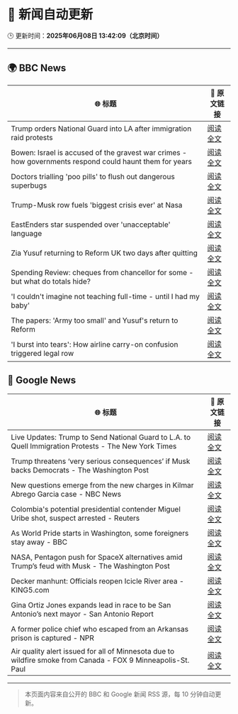 # 🧠 新闻自动更新

🕒 更新时间：**2025年06月08日 13:42:09（北京时间）**

---

## 🌍 BBC News

| 🌐 标题 | 🔗 原文链接 |
|--------|-------------|
| Trump orders National Guard into LA after immigration raid protests | [阅读全文](https://www.bbc.com/news/articles/c4gkyggekgyo) |
| Bowen: Israel is accused of the gravest war crimes - how governments respond could haunt them for years | [阅读全文](https://www.bbc.com/news/articles/c0r1xl5wgnko) |
| Doctors trialling 'poo pills' to flush out dangerous superbugs | [阅读全文](https://www.bbc.com/news/articles/clyge290l4xo) |
| Trump-Musk row fuels 'biggest crisis ever' at Nasa | [阅读全文](https://www.bbc.com/news/articles/c87jq0djw00o) |
| EastEnders star suspended over 'unacceptable' language | [阅读全文](https://www.bbc.com/news/articles/cx2qxd1e1pyo) |
| Zia Yusuf returning to Reform UK two days after quitting | [阅读全文](https://www.bbc.com/news/articles/cwyv040rnqzo) |
| Spending Review: cheques from chancellor for some - but what do totals hide? | [阅读全文](https://www.bbc.com/news/articles/cx2x1e441p2o) |
| 'I couldn't imagine not teaching full-time - until I had my baby' | [阅读全文](https://www.bbc.com/news/articles/cvgd3039zrro) |
| The papers: 'Army too small' and Yusuf's return to Reform | [阅读全文](https://www.bbc.com/news/articles/c8d12vly761o) |
| 'I burst into tears': How airline carry-on confusion triggered legal row | [阅读全文](https://www.bbc.com/news/articles/cz70ny09x07o) |

## 📰 Google News

| 🌐 标题 | 🔗 原文链接 |
|--------|-------------|
| Live Updates: Trump to Send National Guard to L.A. to Quell Immigration Protests - The New York Times | [阅读全文](https://news.google.com/rss/articles/CBMie0FVX3lxTE96RGl6VEhVV3M4cUtqVlpNczVfU0dDMEV6TVZVNzBreXpSYU1xQ0tMZkZiVmVSZmZRb3RLeVFpQkFHNGl4eF9DeGhYakNuUDAyMmE0alo1bUhRM2RxX2UzRzdwbVk5Q3ZUbjFkVUVncDhhNGE5eHpHcHMwdw?oc=5) |
| Trump threatens ‘very serious consequences’ if Musk backs Democrats - The Washington Post | [阅读全文](https://news.google.com/rss/articles/CBMigwFBVV95cUxQTk9XSWVkT2pVY0k2SS1acWdETTF6YnV0ckpDT1IyWXNOUWE5N0JQeWhvb3pfT191UFdIcHFMcTZaanZTUElaaV9Jby1QNW5EZFdJaDFkUG84TFUyZ3lCYVJ6SFJuMVB1VGZvUUozeHN0ZUVLeXFsM1dhLXdkMnlwQTdkOA?oc=5) |
| New questions emerge from the new charges in Kilmar Abrego Garcia case - NBC News | [阅读全文](https://news.google.com/rss/articles/CBMihAFBVV95cUxNazBZbjJZQmthTVFJRlJyTnFiaU5ObmRoUEhmY2Z5M2U4R1JKVTJSMkRoaE5TOWhkU1c2MWVCbk9fM2pMdnVPQl9XbHJIeEtmclgyXzl3T2stZy16eDVydmloNHF6R2Z0N2UweEhYNVFaOE5rTTA5eDRPLXhoV2xRem1HV3XSAVZBVV95cUxPTHA0T3dtNEliLTlSemx1ZW52S3JZT1dBUTFwX0VCckpSaDZHY19uUGdkV1o0aVF1Y1ZfdHpxZGZHblAxWXJPS1dYU1M3YUNydWNvYlBzUQ?oc=5) |
| Colombia's potential presidential contender Miguel Uribe shot, suspect arrested - Reuters | [阅读全文](https://news.google.com/rss/articles/CBMimAFBVV95cUxPTzVqeXBNQlZuYzRuRlF5U1Qtb0dScXJPdmgzVWpwTmw5eUNlWmM5Y3JNNXpSa0JPaTdMbjlQeGFmeS1ES2dNaUJBZW9VV0x0WU84Sk5LYTdncHNxQm56ZFI5WVBIZ25oeC1EV2tXSGhta0U0TEZWWU5aZXIweF8wM2t2S2Z1U24tSThyUU1veEJKVU9RTGtYMw?oc=5) |
| As World Pride starts in Washington, some foreigners stay away - BBC | [阅读全文](https://news.google.com/rss/articles/CBMiWkFVX3lxTE5XOUkybERwUGp0LVphSjF5ZVZteUMyMEJVOGVtMUszREN3aDNKV1ZRaTREY0xFWmxKb3R3NW9SMGpUb1NSNmJlRHFjQVdRSVE1a2pqamIwV2xPUdIBX0FVX3lxTE9ubHJ4SFNlVzFKam0yQXhFdi1TQjFoRktQWEVCcWVjV3BkdE9HUGZUcjBPZ2VTZ0FBVW1sdGVCSHdLeV9qZFNCN1pPY3BYSXV1RUhBcFNJTHhsVDFuLW9J?oc=5) |
| NASA, Pentagon push for SpaceX alternatives amid Trump’s feud with Musk - The Washington Post | [阅读全文](https://news.google.com/rss/articles/CBMimgFBVV95cUxQS0dCa3ZfWkdHeHoyT1pzSnhycnUxYm5BODJhY21pSHJNamY5YlhuZ2tZdndLSEhUYXJZQ3l2QWJ5aml5OVc2eTZoRmJfYUJFRlR4QUhMYmpreVFXYmFGc0ROdUhSR0hiZ2libEx5Skp6TXM3UHp4UTVKMjhTT2xpRXBxU0ttcE95TWdRdnBOVFU1SnRmd25DYWtn?oc=5) |
| Decker manhunt: Officials reopen Icicle River area - KING5.com | [阅读全文](https://news.google.com/rss/articles/CBMiywFBVV95cUxOZU5rSkNhN3RyVGZlbFpKb0J2cS1IbjItS21vVUJlaE82NHo5Znl1cFQ3RGgzcUV1V3BqVTFNU3RfZG01VURHeGpkZHhCVkRXam9GZHpvUFNiR0lXVXFZMHhra2hNSmZlM0tnc0FUa1ZuYzlXeUVEejdaUHhMa2FWbmFFbHZoNDhXOUhvX2dtYzBHeF9rRmhLMEU2YlBWQXNEblNDV1ZXbHprQnoyN0VsY2xrUVVxUU9lc3NvNUJkaGdjMnVwYlNsWTNvdw?oc=5) |
| Gina Ortiz Jones expands lead in race to be San Antonio’s next mayor - San Antonio Report | [阅读全文](https://news.google.com/rss/articles/CBMimgFBVV95cUxOQ0NBUnhUTDlsRHRodVZkZ1JlaG10em5VVkdrWU1Ld2N1YUtYNy1DUDVWX3VZRGRUaDhrTTFVX0JtOU1fQW1vQnd5ZnVXVlJjVWFucUVPbXN2VGJONHgya2FsRzMzaUdQbk5RcEh3ZlhvWklhVVVMMmZxZHpOa1c2YUVfUkJlQS1YdVNpbmZSRWgxR2hxVGtQMnVR?oc=5) |
| A former police chief who escaped from an Arkansas prison is captured - NPR | [阅读全文](https://news.google.com/rss/articles/CBMimAFBVV95cUxPNUFreFczWmh1TmNsblp4ZTZFSHQzV3loN29IaDdCNnZncm10d2dRb3NVNnhaTkxQV0Z6WDJob3ZZN3NlZmpqb3RmWWR5Vk1jSXJsOFpFR291YmdlU3JVSURUdFQwcy1YWjFIWU9YQzhkeEVYMlRuT3EwLWp6ZHB4dVJPR2gxaHA1STJ2ZkxwYWwzU1JhUTY0dw?oc=5) |
| Air quality alert issued for all of Minnesota due to wildfire smoke from Canada - FOX 9 Minneapolis-St. Paul | [阅读全文](https://news.google.com/rss/articles/CBMiakFVX3lxTFBuajdnM1EzVVZHRjhacDZEakpEQWNTa1hFUFlDX2NJODFTRjRidFNnS0ZCdDJ1dURSWEdka0lsM21JRmpMcjE5aGFZbURyb3lCZy1JSTFmVVRiQ1ZBZUhjNE0zNHV1aHhLbGfSAW9BVV95cUxQMWhfX2lNMzhWWHJ4UDBVWFV3ZzVXdmpQRW1haTZXd0xxYzlCWDl0NUlRWC1ZWmVSVzZqZzdQNG5ERWVaUXlyNHdnNWVyRHVfN1ZiQXYxZC00U2NmSHVseEdOYUVnQTBkSV9tZFU4Nlk?oc=5) |

---
> 本页面内容来自公开的 BBC 和 Google 新闻 RSS 源，每 10 分钟自动更新。